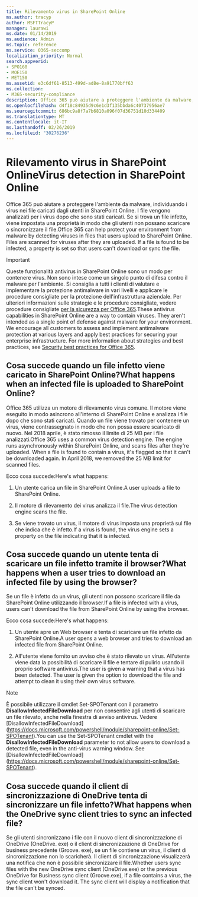 ```yaml
---
title: Rilevamento virus in SharePoint Online
ms.author: tracyp
author: MSFTTracyP
manager: laurawi
ms.date: 01/14/2019
ms.audience: Admin
ms.topic: reference
ms.service: O365-seccomp
localization_priority: Normal
search.appverid:
- SPO160
- MOE150
- MET150
ms.assetid: e3c6df61-8513-499d-ad8e-8a91770bff63
ms.collection:
- M365-security-compliance
description: Office 365 può aiutare a proteggere l'ambiente da malware, individuando i virus nei file caricati dagli utenti in SharePoint Online. I file vengono analizzati per i virus dopo che sono stati caricati. Se si trova un file infetto, viene impostata una proprietà in modo che gli utenti non possano scaricare o sincronizzare il file.
ms.openlocfilehash: d4f18c84935d9c6e1d3f135bbda6c40737956ae7
ms.sourcegitcommit: 686bc9a8f7a7b6810a096f07d36751d10d334409
ms.translationtype: MT
ms.contentlocale: it-IT
ms.lasthandoff: 02/26/2019
ms.locfileid: "30276236"
---
```

# <a name="virus-detection-in-sharepoint-online"></a><span data-ttu-id="5ec9b-105">Rilevamento virus in SharePoint Online</span><span class="sxs-lookup"><span data-stu-id="5ec9b-105">Virus detection in SharePoint Online</span></span>

<span data-ttu-id="5ec9b-p102">Office 365 può aiutare a proteggere l'ambiente da malware, individuando i virus nei file caricati dagli utenti in SharePoint Online. I file vengono analizzati per i virus dopo che sono stati caricati. Se si trova un file infetto, viene impostata una proprietà in modo che gli utenti non possano scaricare o sincronizzare il file.</span><span class="sxs-lookup"><span data-stu-id="5ec9b-p102">Office 365 can help protect your environment from malware by detecting viruses in files that users upload to SharePoint Online. Files are scanned for viruses after they are uploaded. If a file is found to be infected, a property is set so that users can't download or sync the file.</span></span>
  
> [!IMPORTANT]
> <span data-ttu-id="5ec9b-p103">Queste funzionalità antivirus in SharePoint Online sono un modo per contenere virus. Non sono intese come un singolo punto di difesa contro il malware per l'ambiente. Si consiglia a tutti i clienti di valutare e implementare la protezione antimalware in vari livelli e applicare le procedure consigliate per la protezione dell'infrastruttura aziendale. Per ulteriori informazioni sulle strategie e le procedure consigliate, vedere procedure consigliate [per la sicurezza per Office 365](security-best-practices.md).</span><span class="sxs-lookup"><span data-stu-id="5ec9b-p103">These antivirus capabilities in SharePoint Online are a way to contain viruses. They aren't intended as a single point of defense against malware for your environment. We encourage all customers to assess and implement antimalware protection at various layers and apply best practices for securing your enterprise infrastructure. For more information about strategies and best practices, see [Security best practices for Office 365](security-best-practices.md).</span></span> 
  
## <a name="what-happens-when-an-infected-file-is-uploaded-to-sharepoint-online"></a><span data-ttu-id="5ec9b-113">Cosa succede quando un file infetto viene caricato in SharePoint Online?</span><span class="sxs-lookup"><span data-stu-id="5ec9b-113">What happens when an infected file is uploaded to SharePoint Online?</span></span>

<span data-ttu-id="5ec9b-p104">Office 365 utilizza un motore di rilevamento virus comune. Il motore viene eseguito in modo asincrono all'interno di SharePoint Online e analizza i file dopo che sono stati caricati. Quando un file viene trovato per contenere un virus, viene contrassegnato in modo che non possa essere scaricato di nuovo. Nel 2018 aprile, è stato rimosso il limite di 25 MB per i file analizzati.</span><span class="sxs-lookup"><span data-stu-id="5ec9b-p104">Office 365 uses a common virus detection engine. The engine runs asynchronously within SharePoint Online, and scans files after they're uploaded. When a file is found to contain a virus, it's flagged so that it can't be downloaded again. In April 2018, we removed the 25 MB limit for scanned files.</span></span>
  
<span data-ttu-id="5ec9b-118">Ecco cosa succede:</span><span class="sxs-lookup"><span data-stu-id="5ec9b-118">Here's what happens:</span></span>
  
1. <span data-ttu-id="5ec9b-119">Un utente carica un file in SharePoint Online.</span><span class="sxs-lookup"><span data-stu-id="5ec9b-119">A user uploads a file to SharePoint Online.</span></span>
    
2. <span data-ttu-id="5ec9b-120">Il motore di rilevamento dei virus analizza il file.</span><span class="sxs-lookup"><span data-stu-id="5ec9b-120">The virus detection engine scans the file.</span></span>
    
3. <span data-ttu-id="5ec9b-121">Se viene trovato un virus, il motore di virus imposta una proprietà sul file che indica che è infetto.</span><span class="sxs-lookup"><span data-stu-id="5ec9b-121">If a virus is found, the virus engine sets a property on the file indicating that it is infected.</span></span>
    
## <a name="what-happens-when-a-user-tries-to-download-an-infected-file-by-using-the-browser"></a><span data-ttu-id="5ec9b-122">Cosa succede quando un utente tenta di scaricare un file infetto tramite il browser?</span><span class="sxs-lookup"><span data-stu-id="5ec9b-122">What happens when a user tries to download an infected file by using the browser?</span></span>

<span data-ttu-id="5ec9b-123">Se un file è infetto da un virus, gli utenti non possono scaricare il file da SharePoint Online utilizzando il browser.</span><span class="sxs-lookup"><span data-stu-id="5ec9b-123">If a file is infected with a virus, users can't download the file from SharePoint Online by using the browser.</span></span>
  
<span data-ttu-id="5ec9b-124">Ecco cosa succede:</span><span class="sxs-lookup"><span data-stu-id="5ec9b-124">Here's what happens:</span></span>
  
1. <span data-ttu-id="5ec9b-125">Un utente apre un Web browser e tenta di scaricare un file infetto da SharePoint Online.</span><span class="sxs-lookup"><span data-stu-id="5ec9b-125">A user opens a web browser and tries to download an infected file from SharePoint Online.</span></span>
    
2. <span data-ttu-id="5ec9b-p105">All'utente viene fornito un avviso che è stato rilevato un virus. All'utente viene data la possibilità di scaricare il file e tentare di pulirlo usando il proprio software antivirus.</span><span class="sxs-lookup"><span data-stu-id="5ec9b-p105">The user is given a warning that a virus has been detected. The user is given the option to download the file and attempt to clean it using their own virus software.</span></span>

> [!NOTE]
> <span data-ttu-id="5ec9b-p106">È possibile utilizzare il cmdlet Set-SPOTenant con il parametro **DisallowInfectedFileDownload** per non consentire agli utenti di scaricare un file rilevato, anche nella finestra di avviso antivirus. Vedere [DisallowInfectedFileDownload] (https://docs.microsoft.com/powershell/module/sharepoint-online/Set-SPOTenant).</span><span class="sxs-lookup"><span data-stu-id="5ec9b-p106">You can use the Set-SPOTenant cmdlet with the **DisallowInfectedFileDownload** parameter to not allow users to download a detected file, even in the anti-virus warning window. See [DisallowInfectedFileDownload] (https://docs.microsoft.com/powershell/module/sharepoint-online/Set-SPOTenant).</span></span>
    
## <a name="what-happens-when-the-onedrive-sync-client-tries-to-sync-an-infected-file"></a><span data-ttu-id="5ec9b-130">Cosa succede quando il client di sincronizzazione di OneDrive tenta di sincronizzare un file infetto?</span><span class="sxs-lookup"><span data-stu-id="5ec9b-130">What happens when the OneDrive sync client tries to sync an infected file?</span></span>

<span data-ttu-id="5ec9b-p107">Se gli utenti sincronizzano i file con il nuovo client di sincronizzazione di OneDrive (OneDrive. exe) o il client di sincronizzazione di OneDrive for business precedente (Groove. exe), se un file contiene un virus, il client di sincronizzazione non lo scaricherà. Il client di sincronizzazione visualizzerà una notifica che non è possibile sincronizzare il file.</span><span class="sxs-lookup"><span data-stu-id="5ec9b-p107">Whether users sync files with the new OneDrive sync client (OneDrive.exe) or the previous OneDrive for Business sync client (Groove.exe), if a file contains a virus, the sync client won't download it. The sync client will display a notification that the file can't be synced.</span></span>
  

